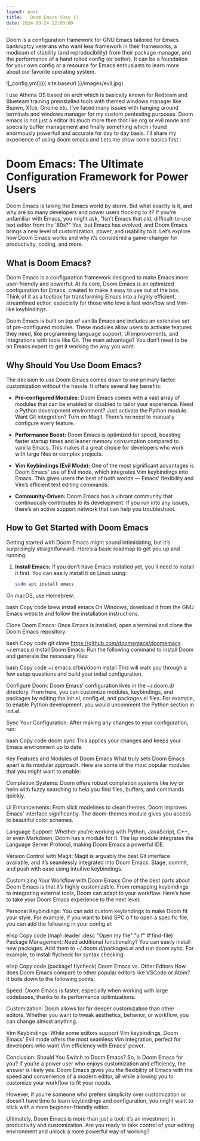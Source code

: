 ```yaml
---
layout: post
title:   Doom Emacs (Day 1)
date: 2024-09-24 12:00:00
---
```


Doom is a configuration framework for GNU Emacs tailored for Emacs bankruptcy veterans who want less framework in their frameworks, a modicum of stability (and reproducibility) from their package manager, and the performance of a hand rolled config (or better). It can be a foundation for your own config or a resource for Emacs enthusiasts to learn more about our favorite operating system.

![_config.yml]({{ site.baseurl }}/images/evil.jpg)

I use Athena OS based on arch which is basically known for Redteam and Blueteam training preinstalled tools with themed windows manager like Bspwn, Xfce, Gnome etc. I've faced many issues with hanging around terminals and windows manager for my custom pentesting purposes. Doom emacs is not just a editor its much more then that like org or evil mode and specially buffer management  and finally something which i found enormously powerfull and accurate for day to day basis. I'll share my experience of using doom emacs and Lets me show some basics first :

# **Doom Emacs: The Ultimate Configuration Framework for Power Users**

Doom Emacs is taking the Emacs world by storm. But what exactly is it, and why are so many developers and power users flocking to it? If you're unfamiliar with Emacs, you might ask, "Isn’t Emacs that old, difficult-to-use text editor from the '80s?" Yes, but Emacs has evolved, and Doom Emacs brings a new level of customization, power, and usability to it. Let’s explore how Doom Emacs works and why it’s considered a game-changer for productivity, coding, and more.

## **What is Doom Emacs?**

Doom Emacs is a configuration framework designed to make Emacs more user-friendly and powerful. At its core, Doom Emacs is an optimized configuration for Emacs, created to make it easy to use out of the box. Think of it as a toolbox for transforming Emacs into a highly efficient, streamlined editor, especially for those who love a fast workflow and Vim-like keybindings.

Doom Emacs is built on top of vanilla Emacs and includes an extensive set of pre-configured modules. These modules allow users to activate features they need, like programming language support, UI improvements, and integrations with tools like Git. The main advantage? You don’t need to be an Emacs expert to get it working the way you want.

## **Why Should You Use Doom Emacs?**

The decision to use Doom Emacs comes down to one primary factor: customization without the hassle. It offers several key benefits:

- **Pre-configured Modules:** Doom Emacs comes with a vast array of modules that can be enabled or disabled to tailor your experience. Need a Python development environment? Just activate the Python module. Want Git integration? Turn on Magit. There’s no need to manually configure every feature.
  
- **Performance Boost:** Doom Emacs is optimized for speed, boasting faster startup times and leaner memory consumption compared to vanilla Emacs. This makes it a great choice for developers who work with large files or complex projects.

- **Vim Keybindings (Evil Mode):** One of the most significant advantages is Doom Emacs' use of Evil mode, which integrates Vim keybindings into Emacs. This gives users the best of both worlds — Emacs' flexibility and Vim’s efficient text editing commands.

- **Community-Driven:** Doom Emacs has a vibrant community that continuously contributes to its development. If you run into any issues, there’s an active support network that can help you troubleshoot.

## **How to Get Started with Doom Emacs**

Getting started with Doom Emacs might sound intimidating, but it’s surprisingly straightforward. Here’s a basic roadmap to get you up and running:

1. **Install Emacs:** If you don’t have Emacs installed yet, you’ll need to install it first. You can easily install it on Linux using:
   ```bash
   sudo apt install emacs
On macOS, use Homebrew:

bash
Copy code
brew install emacs
On Windows, download it from the GNU Emacs website and follow the installation instructions.

Clone Doom Emacs: Once Emacs is installed, open a terminal and clone the Doom Emacs repository:

bash
Copy code
git clone https://github.com/doomemacs/doomemacs ~/.emacs.d
Install Doom Emacs: Run the following command to install Doom and generate the necessary files:

bash
Copy code
~/.emacs.d/bin/doom install
This will walk you through a few setup questions and build your initial configuration.

Configure Doom: Doom Emacs’ configuration lives in the ~/.doom.d/ directory. From here, you can customize modules, keybindings, and packages by editing the init.el, config.el, and packages.el files. For example, to enable Python development, you would uncomment the Python section in init.el.

Sync Your Configuration: After making any changes to your configuration, run:

bash
Copy code
doom sync
This applies your changes and keeps your Emacs environment up to date.

Key Features and Modules of Doom Emacs
What truly sets Doom Emacs apart is its modular approach. Here are some of the most popular modules that you might want to enable:

Completion Systems: Doom offers robust completion systems like ivy or helm with fuzzy searching to help you find files, buffers, and commands quickly.

UI Enhancements: From slick modelines to clean themes, Doom improves Emacs’ interface significantly. The doom-themes module gives you access to beautiful color schemes.

Language Support: Whether you're working with Python, JavaScript, C++, or even Markdown, Doom has a module for it. The lsp module integrates the Language Server Protocol, making Doom Emacs a powerful IDE.

Version Control with Magit: Magit is arguably the best Git interface available, and it’s seamlessly integrated into Doom Emacs. Stage, commit, and push with ease using intuitive keybindings.

Customizing Your Workflow with Doom Emacs
One of the best parts about Doom Emacs is that it’s highly customizable. From remapping keybindings to integrating external tools, Doom can adapt to your workflow. Here’s how to take your Doom Emacs experience to the next level:

Personal Keybindings: You can add custom keybindings to make Doom fit your style. For example, if you want to bind SPC o f to open a specific file, you can add the following in your config.el:

elisp
Copy code
(map! :leader
      :desc "Open my file" "o f" #'find-file)
Package Management: Need additional functionality? You can easily install new packages. Add them to ~/.doom.d/packages.el and run doom sync. For example, to install flycheck for syntax checking:

elisp
Copy code
(package! flycheck)
Doom Emacs vs. Other Editors
How does Doom Emacs compare to other popular editors like VSCode or Atom? It boils down to the following points:

Speed: Doom Emacs is faster, especially when working with large codebases, thanks to its performance optimizations.

Customization: Doom allows for far deeper customization than other editors. Whether you want to tweak aesthetics, behavior, or workflow, you can change almost anything.

Vim Keybindings: While some editors support Vim keybindings, Doom Emacs’ Evil mode offers the most seamless Vim integration, perfect for developers who want Vim efficiency with Emacs' power.

Conclusion: Should You Switch to Doom Emacs?
So, is Doom Emacs for you? If you’re a power user who enjoys customization and efficiency, the answer is likely yes. Doom Emacs gives you the flexibility of Emacs with the speed and convenience of a modern editor, all while allowing you to customize your workflow to fit your needs.

However, if you're someone who prefers simplicity over customization or doesn’t have time to learn keybindings and configuration, you might want to stick with a more beginner-friendly editor.

Ultimately, Doom Emacs is more than just a tool; it’s an investment in productivity and customization. Are you ready to take control of your editing environment and unlock a more powerful way of working?



